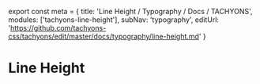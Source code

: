 export const meta =  {
  title: 'Line Height / Typography / Docs / TACHYONS',
  modules: ['tachyons-line-height'],
  subNav: 'typography',
  editUrl: 'https://github.com/tachyons-css/tachyons/edit/master/docs/typography/line-height.md'
}

# Line Height


